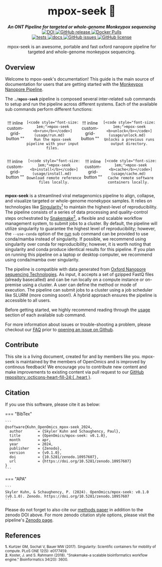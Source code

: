 <div align="center">

  <h1 style="font-size: 250%">mpox-seek 🔬</h1>

  <b><i>An ONT Pipeline for targeted or whole-genome Monkeypox sequencing</i></b><br> 
  <a href="https://doi.org/10.5281/zenodo.10957607">
    <img src="https://zenodo.org/badge/DOI/10.5281/zenodo.10957607.svg" alt="DOI">
  </a>
  <a href="https://github.com/OpenOmics/mpox-seek/releases">
    <img alt="GitHub release" src="https://img.shields.io/github/v/release/OpenOmics/mpox-seek?color=blue&include_prereleases">
  </a>
  <a href="https://hub.docker.com/repository/docker/skchronicles/mpox-seek">
    <img alt="Docker Pulls" src="https://img.shields.io/docker/pulls/skchronicles/mpox-seek">
  </a><br>
  <a href="https://github.com/OpenOmics/mpox-seek/actions/workflows/main.yaml">
    <img alt="tests" src="https://github.com/OpenOmics/mpox-seek/workflows/tests/badge.svg">
  </a>
  <a href="https://github.com/OpenOmics/mpox-seek/actions/workflows/docs.yml">
    <img alt="docs" src="https://github.com/OpenOmics/mpox-seek/workflows/docs/badge.svg">
  </a>
  <a href="https://github.com/OpenOmics/mpox-seek/issues">
    <img alt="GitHub issues" src="https://img.shields.io/github/issues/OpenOmics/mpox-seek?color=brightgreen">
  </a>
  <a href="https://github.com/OpenOmics/mpox-seek/blob/main/LICENSE">
    <img alt="GitHub license" src="https://img.shields.io/github/license/OpenOmics/mpox-seek">
  </a>

  <p>
    mpox-seek is an awesome, portable and fast oxford nanopore pipeline for targeted and whole-genome monkeypox sequencing.
  </p>

</div>  

## Overview
Welcome to mpox-seek's documentation! This guide is the main source of documentation for users that are getting started with the [Monkeypox Nanopore Pipeline](https://github.com/OpenOmics/mpox-seek/). 

The **`./mpox-seek`** pipeline is composed several inter-related sub commands to setup and run the pipeline across different systems. Each of the available sub commands perform different functions: 

<section align="center" markdown="1" style="display: flex; flex-wrap: row wrap; justify-content: space-around;">

!!! inline custom-grid-button ""

    [<code style="font-size: 1em;">mpox-seek <b>run</b></code>](usage/run.md)   
    Run the mpox-seek pipeline with your input files.

!!! inline custom-grid-button ""

    [<code style="font-size: 1em;">mpox-seek <b>unlock</b></code>](usage/unlock.md)  
    Unlocks a previous runs output directory.

</section>

<section align="center" markdown="1" style="display: flex; flex-wrap: row wrap; justify-content: space-around;">


!!! inline custom-grid-button ""

    [<code style="font-size: 1em;">mpox-seek <b>install</b></code>](usage/install.md)  
    Download remote reference files locally.


!!! inline custom-grid-button ""

    [<code style="font-size: 1em;">mpox-seek <b>cache</b></code>](usage/cache.md)  
    Cache remote software containers locally.  

</section>

**mpox-seek** is a streamlined viral metagenomics pipeline to align, collapse, and visualize targeted or whole-genome monekypox samples. It relies on technologies like [Singularity<sup>1</sup>](https://singularity.lbl.gov/) to maintain the highest-level of reproducibility. The pipeline consists of a series of data processing and quality-control steps orchestrated by [Snakemake<sup>2</sup>](https://snakemake.readthedocs.io/en/stable/), a flexible and scalable workflow management system, to submit jobs to a cluster. By default, the pipeline will utilize singularity to guarantee the highest level of reproducibility; however, the `--use-conda` option of the [run](usage/run.md) sub command can be provided to  use conda/mamba instead of singularity. If possible, we recommend using singularity over conda for reproducibility; however, it is worth noting that singularity and conda produce identical results for this pipeline. If you plan on running this pipeline on a laptop or desktop computer, we recommend using conda/mamba over singularity.

The pipeline is compatible with data generated from [Oxford Nanopore sequencing Technologies](https://nanoporetech.com/). As input, it accepts a set of gzipped FastQ files (already basecalled) and can be run locally on a compute instance or on-premise using a cluster. A user can define the method or mode of execution. The pipeline can submit jobs to a cluster using a job scheduler like SLURM (more coming soon!). A hybrid approach ensures the pipeline is accessible to all users.

Before getting started, we highly recommend reading through the [usage](usage/run.md) section of each available sub command.

For more information about issues or trouble-shooting a problem, please checkout our [FAQ](faq/questions.md) prior to [opening an issue on Github](https://github.com/OpenOmics/mpox-seek/issues).

## Contribute 

This site is a living document, created for and by members like you. mpox-seek is maintained by the members of OpenOmics and is improved by continous feedback! We encourage you to contribute new content and make improvements to existing content via pull request to our [GitHub repository :octicons-heart-fill-24:{ .heart }](https://github.com/OpenOmics/mpox-seek).

## Citation

If you use this software, please cite it as below:  

=== "BibTex"

    ```
    @software{Kuhn_OpenOmics_mpox-seek_2024,
      author       = {Skyler Kuhn and Schaughency, Paul},
      title        = {OpenOmics/mpox-seek: v0.1.0},
      month        = apr,
      year         = 2024,
      publisher    = {Zenodo},
      version      = {v0.1.0},
      doi          = {10.5281/zenodo.10957607},
      url          = {https://doi.org/10.5281/zenodo.10957607}
    }
    ```

=== "APA"

    ```
    Skyler Kuhn, & Schaughency, P. (2024). OpenOmics/mpox-seek: v0.1.0 (v0.1.0). Zenodo. https://doi.org/10.5281/zenodo.10957607
    ```

Please do not forget to also cite our [methods paper](https://www.tandfonline.com/doi/full/10.1080/22221751.2025.2494733) in addition to the zenodo DOI above. For more zenodo citation style options, please visit the pipeline's [Zenodo page](https://doi.org/10.5281/zenodo.10957607).

## References

<sup>**1.**  Kurtzer GM, Sochat V, Bauer MW (2017). Singularity: Scientific containers for mobility of compute. PLoS ONE 12(5): e0177459.</sup>  
<sup>**2.**  Koster, J. and S. Rahmann (2018). "Snakemake-a scalable bioinformatics workflow engine." Bioinformatics 34(20): 3600.</sup>  
